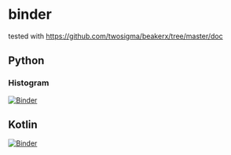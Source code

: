 # binder

tested with https://github.com/twosigma/beakerx/tree/master/doc

## Python

### Histogram
[![Binder](https://mybinder.org/badge_logo.svg)](https://mybinder.org/v2/gh/4d-for-ios-sdk/binder/master?filepath=python/Histogram.ipynb)

## Kotlin

[![Binder](https://mybinder.org/badge_logo.svg)](https://mybinder.org/v2/gh/4d-for-ios-sdk/binder/master?filepath=kotlin/Kotlin.ipynb)
